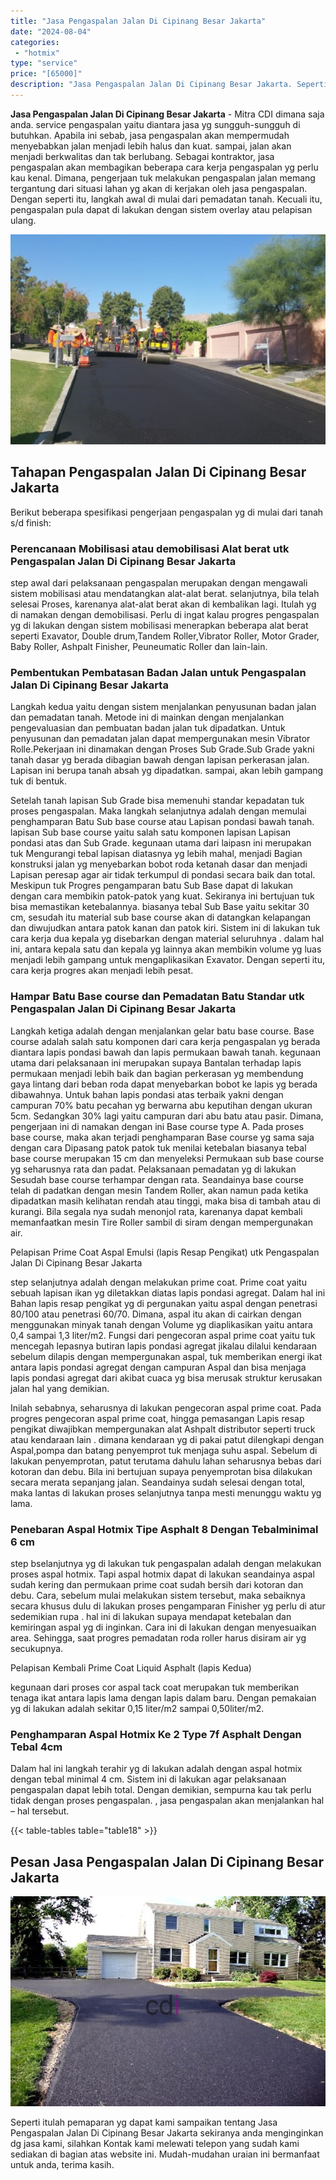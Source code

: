 ```yaml
---
title: "Jasa Pengaspalan Jalan Di Cipinang Besar Jakarta"
date: "2024-08-04"
categories:
 - "hotmix"
type: "service"
price: "[65000]"
description: "Jasa Pengaspalan Jalan Di Cipinang Besar Jakarta. Seperti itulah pemaparan yg dapat kami sampaikan tentang Jasa Pengaspalan Jalan Di Cipinang Besar Jakarta s..."
---
```


**Jasa Pengaspalan Jalan Di Cipinang Besar Jakarta** - Mitra CDI dimana saja anda. service pengaspalan yaitu diantara jasa yg sungguh-sungguh di butuhkan. Apabila ini sebab, jasa pengaspalan akan mempermudah menyebabkan jalan menjadi lebih halus dan kuat. sampai, jalan akan menjadi berkwalitas dan tak berlubang. Sebagai kontraktor, jasa pengaspalan akan membagikan beberapa cara kerja pengaspalan yg perlu kau kenal. Dimana, pengerjaan tuk melakukan pengaspalan jalan memang tergantung dari situasi lahan yg akan di kerjakan oleh jasa pengaspalan. Dengan seperti itu, langkah awal di mulai dari pemadatan tanah. Kecuali itu, pengaspalan pula dapat di lakukan dengan sistem overlay atau pelapisan ulang.

![Jasa Pengaspalan Jalan Di Cipinang Besar Jakarta](/images/hotmix/jasa-hotmix-aspal-08.jpg)

## Tahapan Pengaspalan Jalan Di Cipinang Besar Jakarta

Berikut beberapa spesifikasi pengerjaan pengaspalan yg di mulai dari tanah s/d finish:

### Perencanaan Mobilisasi atau demobilisasi Alat berat utk Pengaspalan Jalan Di Cipinang Besar Jakarta

step awal dari pelaksanaan pengaspalan merupakan dengan mengawali sistem mobilisasi atau mendatangkan alat-alat berat. selanjutnya, bila telah selesai Proses, karenanya alat-alat berat akan di kembalikan lagi. Itulah yg di namakan dengan demobilisasi. Perlu di ingat kalau progres pengaspalan yg di lakukan dengan sistem mobilisasi menerapkan beberapa alat berat seperti Exavator, Double drum,Tandem Roller,Vibrator Roller, Motor Grader, Baby Roller, Ashpalt Finisher, Peuneumatic Roller dan lain-lain.

### Pembentukan Pembatasan Badan Jalan untuk Pengaspalan Jalan Di Cipinang Besar Jakarta

Langkah kedua yaitu dengan sistem menjalankan penyusunan badan jalan dan pemadatan tanah. Metode ini di mainkan dengan menjalankan pengevaluasian dan pembuatan badan jalan tuk dipadatkan. Untuk penyusunan dan pemadatan jalan dapat mempergunakan mesin Vibrator Rolle.Pekerjaan ini dinamakan dengan Proses Sub Grade.Sub Grade yakni tanah dasar yg berada dibagian bawah dengan lapisan perkerasan jalan. Lapisan ini berupa tanah absah yg dipadatkan. sampai, akan lebih gampang tuk di bentuk.

Setelah tanah lapisan Sub Grade bisa memenuhi standar kepadatan tuk proses pengaspalan. Maka langkah selanjutnya adalah dengan memulai penghamparan Batu Sub base course atau Lapisan pondasi bawah tanah. lapisan Sub base course yaitu salah satu komponen lapisan Lapisan pondasi atas dan Sub Grade. kegunaan utama dari laipasn ini merupakan tuk Mengurangi tebal lapisan diatasnya yg lebih mahal, menjadi Bagian konstruksi jalan yg menyebarkan bobot roda ketanah dasar dan menjadi Lapisan peresap agar air tidak terkumpul di pondasi secara baik dan total. Meskipun tuk Progres pengamparan batu Sub Base dapat di lakukan dengan cara membikin patok-patok yang kuat. Sekiranya ini bertujuan tuk bisa memastikan ketebalannya. biasanya tebal Sub Base yaitu sekitar 30 cm, sesudah itu material sub base course akan di datangkan kelapangan dan diwujudkan antara patok kanan dan patok kiri. Sistem ini di lakukan tuk cara kerja dua kepala yg disebarkan dengan material seluruhnya . dalam hal ini, antara kepala satu dan kepala yg lainnya akan membikin volume yg luas menjadi lebih gampang untuk mengaplikasikan Exavator. Dengan seperti itu, cara kerja progres akan menjadi lebih pesat.

### Hampar Batu Base course dan Pemadatan Batu Standar utk Pengaspalan Jalan Di Cipinang Besar Jakarta

Langkah ketiga adalah dengan menjalankan gelar batu base course. Base course adalah salah satu komponen dari cara kerja pengaspalan yg berada diantara lapis pondasi bawah dan lapis permukaan bawah tanah. kegunaan utama dari pelaksanaan ini merupakan supaya Bantalan terhadap lapis permukaan menjadi lebih baik dan bagian perkerasan yg membendung gaya lintang dari beban roda dapat menyebarkan bobot ke lapis yg berada dibawahnya. Untuk bahan lapis pondasi atas terbaik yakni dengan campuran 70% batu pecahan yg berwarna abu keputihan dengan ukuran 5cm. Sedangkan 30% lagi yaitu campuran dari abu batu atau pasir. Dimana, pengerjaan ini di namakan dengan ini Base course type A. Pada proses base course, maka akan terjadi penghamparan Base course yg sama saja dengan cara Dipasang patok patok tuk menilai ketebalan biasanya tebal base course merupakan 15 cm dan menyeleksi Permukaan sub base course yg seharusnya rata dan padat. Pelaksanaan pemadatan yg di lakukan Sesudah base course terhampar dengan rata. Seandainya base course telah di padatkan dengan mesin Tandem Roller, akan namun pada ketika dipadatkan masih kelihatan rendah atau tinggi, maka bisa di tambah atau di kurangi. Bila segala nya sudah menonjol rata, karenanya dapat kembali memanfaatkan mesin Tire Roller sambil di siram dengan mempergunakan air.

Pelapisan Prime Coat Aspal Emulsi (lapis Resap Pengikat) utk Pengaspalan Jalan Di Cipinang Besar Jakarta

step selanjutnya adalah dengan melakukan prime coat. Prime coat yaitu sebuah lapisan ikan yg diletakkan diatas lapis pondasi agregat. Dalam hal ini Bahan lapis resap pengikat yg di pergunakan yaitu aspal dengan penetrasi 80/100 atau penetrasi 60/70. Dimana, aspal itu akan di cairkan dengan menggunakan minyak tanah dengan Volume yg diaplikasikan yaitu antara 0,4 sampai 1,3 liter/m2. Fungsi dari pengecoran aspal prime coat yaitu tuk mencegah lepasnya butiran lapis pondasi agregat jikalau dilalui kendaraan sebelum dilapis dengan mempergunakan aspal, tuk memberikan energi ikat antara lapis pondasi agregat dengan campuran Aspal dan bisa menjaga lapis pondasi agregat dari akibat cuaca yg bisa merusak struktur kerusakan jalan hal yang demikian.

Inilah sebabnya, seharusnya di lakukan pengecoran aspal prime coat. Pada progres pengecoran aspal prime coat, hingga pemasangan Lapis resap pengikat diwajibkan mempergunakan alat Ashpalt distributor seperti truck atau kendaraan lain . dimana kendaraan yg di pakai patut dilengkapi dengan Aspal,pompa dan batang penyemprot tuk menjaga suhu aspal. Sebelum di lakukan penyemprotan, patut terutama dahulu lahan seharusnya bebas dari kotoran dan debu. Bila ini bertujuan supaya penyemprotan bisa dilakukan secara merata sepanjang jalan. Seandainya sudah selesai dengan total, maka lantas di lakukan proses selanjutnya tanpa mesti menunggu waktu yg lama.

### Penebaran Aspal Hotmix Tipe Asphalt 8 Dengan Tebalminimal 6 cm

step bselanjutnya yg di lakukan tuk pengaspalan adalah dengan melakukan proses aspal hotmix. Tapi aspal hotmix dapat di lakukan seandainya aspal sudah kering dan permukaan prime coat sudah bersih dari kotoran dan debu. Cara, sebelum mulai melakukan sistem tersebut, maka sebaiknya secara khusus dulu di lakukan proses pengamparan Finisher yg perlu di atur sedemikian rupa . hal ini di lakukan supaya mendapat ketebalan dan kemiringan aspal yg di inginkan. Cara ini di lakukan dengan menyesuaikan area. Sehingga, saat progres pemadatan roda roller harus disiram air yg secukupnya.

Pelapisan Kembali Prime Coat Liquid Asphalt (lapis Kedua)

kegunaan dari proses cor aspal tack coat merupakan tuk memberikan tenaga ikat antara lapis lama dengan lapis dalam baru. Dengan pemakaian yg di lakukan adalah sekitar 0,15 liter/m2 sampai 0,50liter/m2.

### Penghamparan Aspal Hotmix Ke 2 Type 7f Asphalt Dengan Tebal 4cm

Dalam hal ini langkah terahir yg di lakukan adalah dengan aspal hotmix dengan tebal minimal 4 cm. Sistem ini di lakukan agar pelaksanaan pengaspalan dapat lebih total. Dengan demikian, sempurna kau tak perlu tidak dengan proses pengaspalan. , jasa pengaspalan akan menjalankan hal – hal tersebut.

{{< table-tables table="table18" >}}

## Pesan Jasa Pengaspalan Jalan Di Cipinang Besar Jakarta

![Jasa Pengaspalan Jalan Di Cipinang Besar Jakarta](/images/hotmix/jasa-hotmix-aspal-14.jpg)

Seperti itulah pemaparan yg dapat kami sampaikan tentang Jasa Pengaspalan Jalan Di Cipinang Besar Jakarta sekiranya anda menginginkan dg jasa kami, silahkan Kontak kami melewati telepon yang sudah kami sediakan di bagian atas website ini. Mudah-mudahan uraian ini bermanfaat untuk anda, terima kasih.
